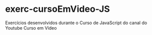 # exerc-cursoEmVideo-JS
Exercícios desenvolvidos durante o Curso de JavaScript do canal do Youtube Curso em Vídeo
